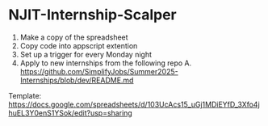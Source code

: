 # NJIT-Internship-Scalper

1. Make a copy of the spreadsheet
2. Copy code into appscript extention
3. Set up a trigger for every Monday night
4. Apply to new internships from the following repo
    A. https://github.com/SimplifyJobs/Summer2025-Internships/blob/dev/README.md


Template:
https://docs.google.com/spreadsheets/d/103UcAcs15_uGj1MDiEYfD_3Xfo4jhuEL3Y0enS1YSok/edit?usp=sharing
